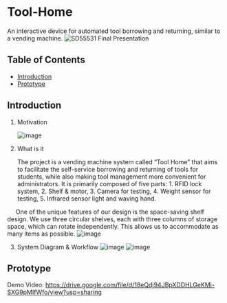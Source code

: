# Tool-Home
An interactive device for automated tool borrowing and returning, similar to a vending machine.
![SD55531 Final Presentation](https://github.com/RachelR1001/Tool-Home/assets/148432322/406d6add-c4f8-42eb-afe5-f3894955b5e9)

## Table of Contents

- [Introduction](#introduction)
- [Prototype](#Prototype)

## Introduction
1. Motivation

   ![image](https://github.com/RachelR1001/Tool-Home/assets/148432322/0b709891-8534-4f17-b569-bfbf5aac70f9)

2. What is it

    The project is a vending machine system called “Tool Home” that aims to facilitate the self-service borrowing and returning of tools for students, while also making tool management more convenient for administrators. It is primarily composed of five parts: 1. RFID lock system, 2. Shelf & motor, 3. Camera for testing, 4. Weight sensor for testing, 5. Infrared sensor light and waving hand.

     One of the unique features of our design is the space-saving shelf design. We use three circular shelves, each with three columns of storage space, which can rotate independently. This allows us to accommodate as many items as possible. 
![image](https://github.com/RachelR1001/Tool-Home/assets/148432322/9635cf07-b1e8-4511-b5de-91bc29bb7ace)

     
3. System Diagram & Workflow
![image](https://github.com/RachelR1001/Tool-Home/assets/148432322/a624f137-6130-44a5-ac81-6297ff5cdfc2)
![image](https://github.com/RachelR1001/Tool-Home/assets/148432322/b66340f5-d0b0-4704-ab53-652925130fb6)


## Prototype
Demo Video: https://drive.google.com/file/d/18eQdj94JBpXDDHLGeKMi-SXG9pMIfWfo/view?usp=sharing

